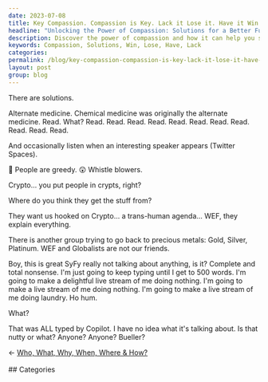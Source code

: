 ```yaml
---
date: 2023-07-08
title: Key Compassion. Compassion is Key. Lack it Lose it. Have it Win it.
headline: "Unlocking the Power of Compassion: Solutions for a Better Future."
description: Discover the power of compassion and how it can help you succeed in life. Join us on Sat Jul 08, 2023 to explore the solutions that can help you find success.
keywords: Compassion, Solutions, Win, Lose, Have, Lack
categories: 
permalink: /blog/key-compassion-compassion-is-key-lack-it-lose-it-have-it-win-it/
layout: post
group: blog
---
```



There are solutions.

Alternate medicine. Chemical medicine was originally the alternate medicine.
Read. What? Read. Read. Read. Read. Read. Read. Read. Read. Read. Read. Read.

And occasionally listen when an interesting speaker appears (Twitter Spaces).

🤣 People are greedy.
😲 Whistle blowers.

Crypto... you put people in crypts, right?

Where do you think they get the stuff from?

They want us hooked on Crypto... a trans-human agenda... WEF, they explain
everything.

There is another group trying to go back to precious metals: Gold, Silver,
Platinum. WEF and Globalists are not our friends.

Boy, this is great SyFy really not talking about anything, is it? Complete and
total nonsense. I'm just going to keep typing until I get to 500 words. I'm
going to make a delightful live stream of me doing nothing. I'm going to make a
live stream of me doing nothing. I'm going to make a live stream of me doing
laundry. Ho hum. 

What?

That was ALL typed by Copilot. I have no idea what it's talking about. Is that
nutty or what? Anyone? Anyone? Bueller?



















<div class="arrow-links"><div class="post-nav-prev"><span class="arrow">&larr;&nbsp;</span><a href="/blog/who-what-why-when-where-how/">Who, What, Why, When, Where & How?</a></div> &nbsp; <div class="post-nav-next"><a href=""></a></div></div>
## Categories

<ul></ul>